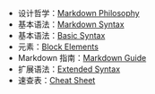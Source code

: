 - 设计哲学：[Markdown Philosophy]
- 基本语法：[Markdown Syntax]
- 基本语法：[Basic Syntax][BASIC]<!-- 请注意，链接标签不区分大小写 -->
- 元素：[Block Elements]
- Markdown 指南：[Markdown Guide]
- 扩展语法：[Extended Syntax]
- 速查表：[Cheat Sheet][]<!-- 在隐式引用链接中，第二对括号为空 -->

[Markdown Philosophy]: https://daringfireball.net/projects/markdown/syntax#philosophy  "Philosophy of Markdown"
[Block Elements]: https://daringfireball.net/projects/markdown/syntax#block 'Block Elements'
[Markdown Syntax]: https://daringfireball.net/projects/markdown/syntax
[Markdown Guide]: https://www.markdownguide.org/ (Markdown Guide)
[Extended Syntax]: <https://www.markdownguide.org/extended-syntax/>
[basic]: https://www.markdownguide.org/basic-syntax/
[Cheat Sheet]: https://www.markdownguide.org/cheat-sheet/